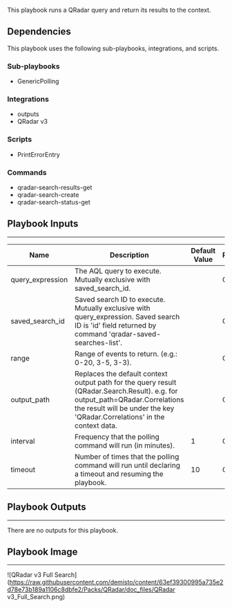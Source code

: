 This playbook runs a QRadar query and return its results to the context.

## Dependencies
This playbook uses the following sub-playbooks, integrations, and scripts.

### Sub-playbooks
* GenericPolling

### Integrations
* outputs
* QRadar v3

### Scripts
* PrintErrorEntry

### Commands
* qradar-search-results-get
* qradar-search-create
* qradar-search-status-get

## Playbook Inputs
---

| **Name** | **Description** | **Default Value** | **Required** |
| --- | --- | --- | --- |
| query_expression | The AQL query to execute. Mutually exclusive with saved_search_id. |  | Optional |
| saved_search_id | Saved search ID to execute. Mutually exclusive with query_expression. Saved search ID is 'id' field returned by command 'qradar-saved-searches-list'. |  | Optional |
| range | Range of events to return. \(e.g.: 0-20, 3-5, 3-3\). |  | Optional |
| output_path | Replaces the default context output path for the query result \(QRadar.Search.Result\). e.g. for output_path=QRadar.Correlations the result will be under the key 'QRadar.Correlations' in the context data. |  | Optional |
| interval | Frequency that the polling command will run \(in minutes\). | 1 | Optional |
| timeout | Number of times that the polling command will run until declaring a timeout and resuming the playbook. | 10 | Optional |

## Playbook Outputs
---
There are no outputs for this playbook.

## Playbook Image
---
![QRadar v3 Full Search](https://raw.githubusercontent.com/demisto/content/63ef39300995a735e2d78e73b189a1106c8dbfe2/Packs/QRadar/doc_files/QRadar v3_Full_Search.png)